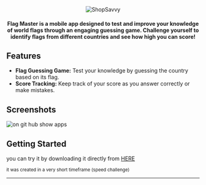 


<p align="center">
  <img src="https://github.com/omar546/flag_master/assets/71936776/938908c5-0b58-44ab-a648-9e73877fd571" alt="ShopSavvy">
</p>




<h4 align="center">
Flag Master is a mobile app designed to test and improve your knowledge of world flags through an engaging guessing game. Challenge yourself to identify flags from different countries and see how high you can score!</h4>


## Features

- **Flag Guessing Game:** Test your knowledge by guessing the country based on its flag.
- **Score Tracking:** Keep track of your score as you answer correctly or make mistakes.

## Screenshots
![on git hub show apps](https://github.com/omar546/flag_master/assets/71936776/da3372f3-3740-4827-b813-8548f299844c)



## Getting Started

you can try it by downloading it directly from <a href="https://download1647.mediafire.com/414ty49p5tvg6M256DKZPISrTTkTk_ukfUIbWQR9bV70MgkgCZlfXcq0-10vQVcZRZLFkU-PACmxVvxRC8_BaGubAvbl545xQIAHMX6tjXLZSLq18J4hQMhhpBsRBhkP3VDchNZHOxV1T70eU8_vkiAtuQGhphZJpdEZq2DBHvL0EYI/k65iq35qxfdo0gh/FlagMaster.apk">HERE</a></h3>





<sub> it was created in a very short timeframe (speed challenge)</sub>

---
